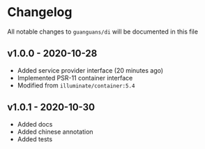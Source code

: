 # Changelog

All notable changes to `guanguans/di` will be documented in this file

## v1.0.0 - 2020-10-28

* Added service provider interface (20 minutes ago) <guanguans>
* Implemented PSR-11 container interface
* Modified from `illuminate/container:5.4`

## v1.0.1 - 2020-10-30

* Added docs
* Added chinese annotation
* Added tests